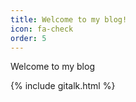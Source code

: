 ```yaml
---
title: Welcome to my blog!
icon: fa-check
order: 5
---
```

Welcome to my blog


{% include gitalk.html %} 